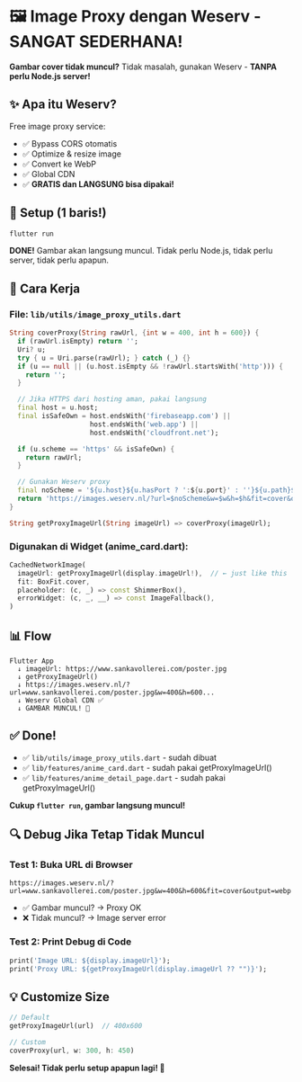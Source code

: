 # 🖼️ Image Proxy dengan Weserv - SANGAT SEDERHANA!

**Gambar cover tidak muncul?** Tidak masalah, gunakan Weserv - **TANPA perlu Node.js server!**

## ✨ Apa itu Weserv?

Free image proxy service:

- ✅ Bypass CORS otomatis
- ✅ Optimize & resize image
- ✅ Convert ke WebP
- ✅ Global CDN
- ✅ **GRATIS dan LANGSUNG bisa dipakai!**

## 🚀 Setup (1 baris!)

```bash
flutter run
```

**DONE!** Gambar akan langsung muncul. Tidak perlu Node.js, tidak perlu server, tidak perlu apapun.

## 🔧 Cara Kerja

### File: `lib/utils/image_proxy_utils.dart`

```dart
String coverProxy(String rawUrl, {int w = 400, int h = 600}) {
  if (rawUrl.isEmpty) return '';
  Uri? u;
  try { u = Uri.parse(rawUrl); } catch (_) {}
  if (u == null || (u.host.isEmpty && !rawUrl.startsWith('http'))) {
    return '';
  }

  // Jika HTTPS dari hosting aman, pakai langsung
  final host = u.host;
  final isSafeOwn = host.endsWith('firebaseapp.com') ||
                    host.endsWith('web.app') ||
                    host.endsWith('cloudfront.net');

  if (u.scheme == 'https' && isSafeOwn) {
    return rawUrl;
  }

  // Gunakan Weserv proxy
  final noScheme = '${u.host}${u.hasPort ? ':${u.port}' : ''}${u.path}${u.hasQuery ? '?${u.query}' : ''}';
  return 'https://images.weserv.nl/?url=$noScheme&w=$w&h=$h&fit=cover&output=webp';
}

String getProxyImageUrl(String imageUrl) => coverProxy(imageUrl);
```

### Digunakan di Widget (anime_card.dart):

```dart
CachedNetworkImage(
  imageUrl: getProxyImageUrl(display.imageUrl!),  // ← just like this
  fit: BoxFit.cover,
  placeholder: (c, _) => const ShimmerBox(),
  errorWidget: (c, _, __) => const ImageFallback(),
)
```

## 📊 Flow

```
Flutter App
  ↓ imageUrl: https://www.sankavollerei.com/poster.jpg
  ↓ getProxyImageUrl()
  ↓ https://images.weserv.nl/?url=www.sankavollerei.com/poster.jpg&w=400&h=600...
  ↓ Weserv Global CDN ✅
  ↓ GAMBAR MUNCUL! 🎉
```

## ✅ Done!

- ✅ `lib/utils/image_proxy_utils.dart` - sudah dibuat
- ✅ `lib/features/anime_card.dart` - sudah pakai getProxyImageUrl()
- ✅ `lib/features/anime_detail_page.dart` - sudah pakai getProxyImageUrl()

**Cukup `flutter run`, gambar langsung muncul!**

## 🔍 Debug Jika Tetap Tidak Muncul

### Test 1: Buka URL di Browser

```
https://images.weserv.nl/?url=www.sankavollerei.com/poster.jpg&w=400&h=600&fit=cover&output=webp
```

- ✅ Gambar muncul? → Proxy OK
- ❌ Tidak muncul? → Image server error

### Test 2: Print Debug di Code

```dart
print('Image URL: ${display.imageUrl}');
print('Proxy URL: ${getProxyImageUrl(display.imageUrl ?? "")}');
```

## 💡 Customize Size

```dart
// Default
getProxyImageUrl(url)  // 400x600

// Custom
coverProxy(url, w: 300, h: 450)
```

**Selesai! Tidak perlu setup apapun lagi! 🎉**
